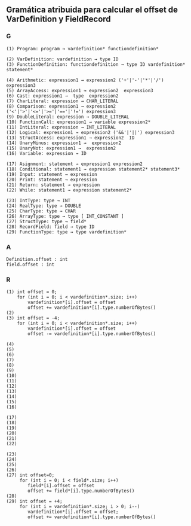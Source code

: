 ## Gramática atribuida para calcular el offset de VarDefinition y FieldRecord
### G
    (1) Program: program → vardefinition* functiondefinition*

    (2) VarDefinition: vardefinition → type ID
    (3) FunctionDefinition: functiondefinition → type ID vardefinition* statement*

    (4) Arithmetic: expression1 → expression2 ('+'|'-'|'*'|'/') expression3
    (5) ArrayAccess: expression1 → expression2  expression3 
    (6) Cast: expression1 →  type  expression2
    (7) CharLiteral: expression → CHAR_LITERAL
    (8) Comparison: expression1 → expression2 ('<'|'>'|'<='|'>='|'=='|'!=') expression3
    (9) DoubleLiteral: expression → DOUBLE_LITERAL
    (10) FunctionCall: expression1 → variable expression2*
    (11) IntLiteral: expression → INT_LITERAL
    (12) Logical: expression1 → expression2 ('&&'|'||') expression3
    (13) StructAccess: expression1 → expression2  ID
    (14) UnaryMinus: expression1 →  expression2
    (15) UnaryNot: expression1 →  expression2
    (16) Variable: expression → ID

    (17) Asignment: statement → expression1 expression2
    (18) Conditional: statement1 → expression statement2* statement3*
    (19) Input: statement → expression
    (20) Print: statement → expression
    (21) Return: statement → expression
    (22) While: statement1 → expression statement2*

    (23) IntType: type → INT
    (24) RealType: type → DOUBLE
    (25) CharType: type → CHAR
    (26) ArrayType: type → type [ INT_CONSTANT ]
    (27) StructType: type → field*
    (28) RecordField: field → type ID
    (29) FunctionType: type → type vardefinition*

### A
    Definition.offset : int
    field.offset : int

### R
    (1) int offset = 0;
        for (int i = 0; i < vardefinition*.size; i++)
            vardefinition*[i].offset = offset
            offset += vardefinition*[i].type.numberOfBytes()
    (2) 
    (3) int offset = -4;
        for (int i = 0; i < vardefinition*.size; i++)
            vardefinition*[i].offset = offset 
            offset -= vardefinition*[i].type.numberOfBytes()

    (4) 
    (5)
    (6)
    (7)
    (8)
    (9)
    (10)
    (11)
    (12) 
    (13)
    (14)
    (15)
    (16)

    (17)
    (18)
    (19)
    (20)
    (21)
    (22)

    (23)
    (24)
    (25)
    (26)
    (27) int offset=0;
         for (int i = 0; i < field*.size; i++)
            field*[i].offset = offset
            offset += field*[i].type.numberOfBytes()
    (28) 
    (29) int offset = +4; 
         for (int i = vardefinition*.size; i > 0; i--)
            vardefinition*[i].offset = offset;
            offset += vardefinition*[i].type.numberOfBytes()


